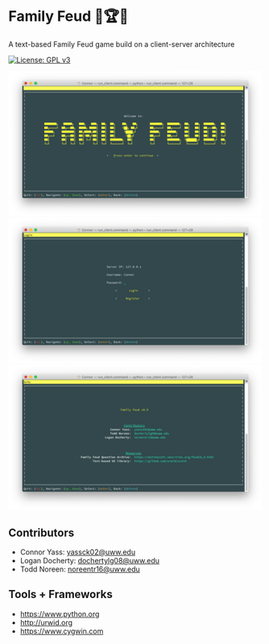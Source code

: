 # Family Feud 🧠🏆💵
A text-based Family Feud game build on a client-server architecture

[![License: GPL v3](https://img.shields.io/badge/License-GPLv3-blue.svg)](https://www.gnu.org/licenses/gpl-3.0)

![img00001](./imgs/img00001.png)
![img00002](./imgs/img00002.png)
![img00003](./imgs/img00003.png)

## Contributors
- Connor Yass: yassck02@uww.edu
- Logan Docherty: dochertylg08@uww.edu
- Todd Noreen: noreentr16@uww.edu

## Tools + Frameworks
- https://www.python.org
- http://urwid.org
- https://www.cygwin.com